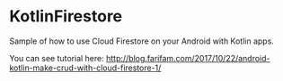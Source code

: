 # KotlinFirestore

Sample of how to use Cloud Firestore on your Android with Kotlin apps.

You can see tutorial here: http://blog.farifam.com/2017/10/22/android-kotlin-make-crud-with-cloud-firestore-1/
